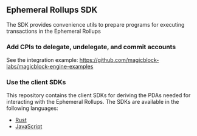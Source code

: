 ## Ephemeral Rollups SDK

The SDK provides convenience utils to prepare programs for executing transactions in the Ephemeral Rollups

### Add CPIs to delegate, undelegate, and commit accounts

See the integration example: https://github.com/magicblock-labs/magicblock-engine-examples


### Use the client SDKs

This repository contains the client SDKs for deriving the PDAs needed for interacting with the Ephemeral Rollups. The SDKs are available in the following languages:

- [Rust](./sdk)
- [JavaScript](./sdk/ts)